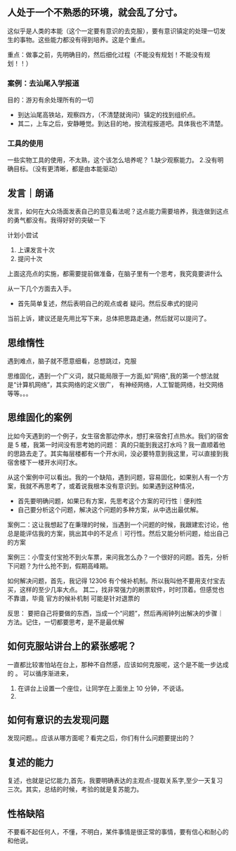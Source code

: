 ## 人处于一个不熟悉的环境，就会乱了分寸。

这似乎是人类的本能（这个一定要有意识的去克服），要有意识镇定的处理一切发生的事物。这些能力都没有得到培养。这是个重点。

重点：做事之前，先明确目的，然后细化过程（不能没有规划！不能没有规划！！）

### 案例：去汕尾入学报道

目的：游刃有余处理所有的一切

- 到达汕尾高铁站，观察四方，（不清楚就询问）镇定的找到组织点。
- 其二，上车之后，安静睡觉。到达目的地，按流程报道吧。具体我也不清楚。

### 工具的使用

一些实物工具的使用，不太熟，这个该怎么培养呢？ 1.缺少观察能力。 2.没有明确目标。（没有更清晰，都是由本能驱动）

## 发言｜朗诵

发言，如何在大众场面发表自己的意见看法呢？这点能力需要培养，我连做到这点的勇气都没有。我得好好的突破一下

计划小尝试

1. 上课发言十次
2. 提问十次

上面这亮点的实施，都需要提前做准备，在脑子里有一个思考，我究竟要讲什么

从一下几个方面去入手。

- 首先简单复述，然后表明自己的观点或者 疑问。然后反串式的提问

当前上诉，建议还是先用比写下来，总体把思路走通，然后就可以提问了。

## 思维惰性

遇到难点，脑子就不愿意细看，总想跳过，克服

思维固化，遇到一个广义词，就只能局限于一方面,如"网络",我的第一个想法就是“计算机网络”，其实网络的定义很广，
有神经网络，人工智能网络，社交网络等等。。。

## 思维固化的案例

比如今天遇到的一个例子，女生宿舍那边停水，想打来宿舍打点热水。我们的宿舍是 5 楼，我第一时间没有思考她的问题： 真的只能到我这打水吗？我一直顺着他的思路去走了。其实每层楼都有一个开水间，没必要特意到我这里，可以直接到我宿舍楼下一楼开水间打水。

从这个案例中可以看出。我的一个缺陷，遇到问题，容易固化，如果别人有一个方案，我就不再思考了，或着说我根本没有意识到。如果遇到这种情况，

- 首先要明确问题，如果已有方案，先思考这个方案的可行性｜便利性
- 自己要分析这个问题，解决这个问题的多种方案，从中选出最优解。

案例二：这让我想起了在秉理的时候，当遇到一个问题的时候，我跟建宏讨论，他总是能评估我的方案，挑出其中的不足点｜可行性。然后又能分析问题，给出自己的方案

案例三：小雪支付宝抢不到火车票，来问我怎么办？一个很好的问题。首先，分析下问题？为什么抢不到，假期高峰期。

如何解决问题，首先，我记得 12306 有个候补机制。所以我叫他不要用支付宝去买，这样的至少几率大点。
其二，找非常强力的刷票软件，时时顶着。但感觉也不靠谱，毕竟 官方的候补机制 可能是针对退票的

反思： 要把自己将要做的东西，当成一个“问题”，然后再闹钟列出解决的步骤｜方法。记住，一切都要思考，是不是最优解

## 如何克服站讲台上的紧张感呢？

一直都比较害怕站在台上，那种不自然感，应该如何克服呢，这个是不能一步达成的 。
可以循序渐进来，

1. 在讲台上设置一个座位，让同学在上面坐上 10 分钟，不说话。
2.

## 如何有意识的去发现问题

发现问题。。应该从哪方面呢？看完之后，你们有什么问题要提出的？

## 复述的能力

复述，也就是记忆能力,首先，我要明确表达的主观点-提取关系字,至少一天复习三次。其实，总结的时候，考验的就是复苏能力。

## 性格缺陷

不要看不起任何人，不懂，不明白，某件事情是很正常的事情，要有信心和耐心的和他说。
